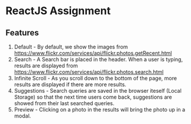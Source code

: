 
# ReactJS Assignment
## Features

1. Default - By default, we show the images from
https://www.flickr.com/services/api/flickr.photos.getRecent.html
2. Search - A Search bar is placed in the header. When a user is typing, results are displayed from https://www.flickr.com/services/api/flickr.photos.search.html
3. Infinite Scroll - As you scroll down to the bottom of the page, more results are displayed if
there are more results.
4. Suggestions - Search queries are saved in the browser iteself (Local Storage) so that the next time
users come back, suggestions are showed from their last searched queries.
5. Preview - Clicking on a photo in the results will bring the photo up in a modal.